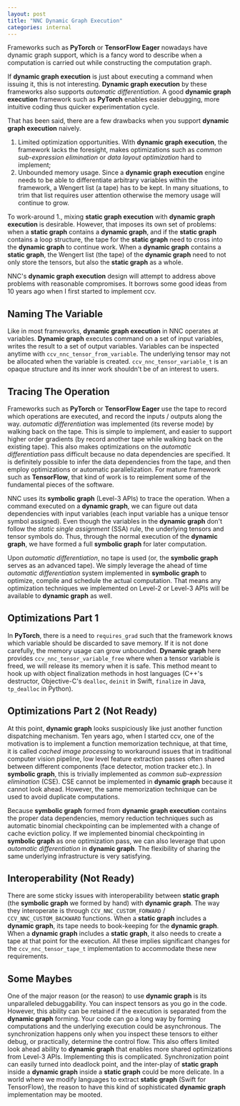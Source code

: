 ```yaml
---
layout: post
title: "NNC Dynamic Graph Execution"
categories: internal
---
```


Frameworks such as **PyTorch** or **TensorFlow Eager** nowadays have dynamic graph support, which is a fancy word to describe when a computation is carried out while constructing the computation graph.

If **dynamic graph execution** is just about executing a command when issuing it, this is not interesting. **Dynamic graph execution** by these frameworks also supports *automatic differentiation*. A good **dynamic graph execution** framework such as **PyTorch** enables easier debugging, more intuitive coding thus quicker experimentation cycle.

That has been said, there are a few drawbacks when you support **dynamic graph execution** naively.

 1. Limited optimization opportunities. With **dynamic graph execution**, the framework lacks the foresight, makes optimizations such as *common sub-expression elimination* or *data layout optimization* hard to implement;
 2. Unbounded memory usage. Since a **dynamic graph execution** engine needs to be able to differentiate arbitrary variables within the framework, a Wengert list (a tape) has to be kept. In many situations, to trim that list requires user attention otherwise the memory usage will continue to grow.

To work-around 1., mixing **static graph execution** with **dynamic graph execution** is desirable. However, that imposes its own set of problems: when a **static graph** contains a **dynamic graph**, and if the **static graph** contains a loop structure, the tape for the **static graph** need to cross into the **dynamic graph** to continue work. When a **dynamic graph** contains a **static graph**, the Wengert list (the tape) of the **dynamic graph** need to not only store the tensors, but also the **static graph** as a whole.

NNC's **dynamic graph execution** design will attempt to address above problems with reasonable compromises. It borrows some good ideas from 10 years ago when I first started to implement ccv.

Naming The Variable
-------------------

Like in most frameworks, **dynamic graph execution** in NNC operates at variables. **Dynamic graph** executes command on a set of input variables, writes the result to a set of output variables. Variables can be inspected anytime with `ccv_nnc_tensor_from_variable`. The underlying tensor may not be allocated when the variable is created. `ccv_nnc_tensor_variable_t` is an opaque structure and its inner work shouldn't be of an interest to users.

Tracing The Operation
---------------------

Frameworks such as **PyTorch** or **TensorFlow Eager** use the tape to record which operations are executed, and record the inputs / outputs along the way. *automatic differentiation* was implemented (its reverse mode) by walking back on the tape. This is simple to implement, and easier to support higher order gradients (by record another tape while walking back on the existing tape). This also makes optimizations on the *automatic differentiation* pass difficult because no data dependencies are specified. It is definitely possible to infer the data dependencies from the tape, and then employ optimizations or automatic parallelization. For mature framework such as **TensorFlow**, that kind of work is to reimplement some of the fundamental pieces of the software.

NNC uses its **symbolic graph** (Level-3 APIs) to trace the operation. When a command executed on a **dynamic graph**, we can figure out data dependencies with input variables (each input variable has a unique tensor symbol assigned). Even though the variables in the **dynamic graph** don't follow the *static single assignment* (SSA) rule, the underlying tensors and tensor symbols do. Thus, through the normal execution of the **dynamic graph**, we have formed a full **symbolic graph** for later computation.

Upon *automatic differentiation*, no tape is used (or, the **symbolic graph** serves as an advanced tape). We simply leverage the ahead of time *automatic differentiation* system implemented in **symbolic graph** to optimize, compile and schedule the actual computation. That means any optimization techniques we implemented on Level-2 or Level-3 APIs will be available to **dynamic graph** as well.

Optimizations Part 1
--------------------

In **PyTorch**, there is a need to `requires_grad` such that the framework knows which variable should be discarded to save memory. If it is not done carefully, the memory usage can grow unbounded. **Dynamic graph** here provides `ccv_nnc_tensor_variable_free` where when a tensor variable is freed, we will release its memory when it is safe. This method meant to hook up with object finalization methods in host languages (C++'s destructor, Objective-C's `dealloc`, `deinit` in Swift, `finalize` in Java, `tp_dealloc` in Python).

Optimizations Part 2 (Not Ready)
--------------------------------

At this point, **dynamic graph** looks suspiciously like just another function dispatching mechanism. Ten years ago, when I started ccv, one of the motivation is to implement a function memorization technique, at that time, it is called *cached image processing* to workaround issues that in traditional computer vision pipeline, low level feature extraction passes often shared between different components (face detector, motion tracker etc.). In **symbolic graph**, this is trivially implemented as *common sub-expression elimination* (CSE). CSE cannot be implemented in **dynamic graph** because it cannot look ahead. However, the same memorization technique can be used to avoid duplicate computations.

Because **symbolic graph** formed from **dynamic graph execution** contains the proper data dependencies, memory reduction techniques such as automatic binomial checkpointing can be implemented with a change of cache eviction policy. If we implemented binomial checkpointing in **symbolic graph** as one optimization pass, we can also leverage that upon *automatic differentiation* in **dynamic graph**. The flexibility of sharing the same underlying infrastructure is very satisfying.

Interoperability (Not Ready)
----------------------------

There are some sticky issues with interoperability between **static graph** (the **symbolic graph** we formed by hand) with **dynamic graph**. The way they interoperate is through `CCV_NNC_CUSTOM_FORWARD` / `CCV_NNC_CUSTOM_BACKWARD` functions. When a **static graph** includes a **dynamic graph**, its tape needs to book-keeping for the **dynamic graph**. When a **dynamic graph** includes a **static graph**, it also needs to create a tape at that point for the execution. All these implies significant changes for the `ccv_nnc_tensor_tape_t` implementation to accommodate these new requirements.

Some Maybes
-----------

One of the major reason (or the reason) to use **dynamic graph** is its unparalleled debuggability. You can inspect tensors as you go in the code. However, this ability can be retained if the execution is separated from the **dynamic graph** forming. Your code can go a long way by forming computations and the underlying execution could be asynchronous. The synchronization happens only when you inspect these tensors to either debug, or practically, determine the control flow. This also offers limited look ahead ability to **dynamic graph** that enables more shared optimizations from Level-3 APIs. Implementing this is complicated. Synchronization point can easily turned into deadlock point, and the inter-play of **static graph** inside a **dynamic graph** inside a **static graph** could be more delicate. In a world where we modify languages to extract **static graph** (Swift for TensorFlow), the reason to have this kind of sophisticated **dynamic graph** implementation may be mooted.
